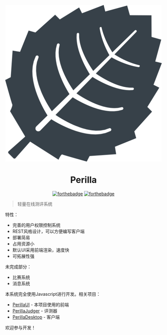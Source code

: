 <div align="center">

![Perilla](../asserts/icon.svg ':size=128x128')

<h1>Perilla</h1>

[![forthebadge](https://forthebadge.com/images/badges/built-with-love.svg)](https://forthebadge.com)
[![forthebadge](https://forthebadge.com/images/badges/made-with-javascript.svg)](https://forthebadge.com)

</div>

> 轻量在线测评系统

特性：
- 完善的用户权限控制系统
- REST风格设计，可以方便编写客户端
- 部署简易
- 占用资源小
- 默认UI采用前端渲染，速度快
- 可拓展性强

未完成部分：
- 比赛系统
- 消息系统

本系统完全使用Javascript进行开发。相关项目：
- [PerillaUI](https://github.com/ZhangZisu/perilla-ui) - 本项目使用的前端
- [PerillaJudger](https://github.com/ZhangZisu/perilla-judger) - 评测器
- [PerillaDesktop](https://github.com/ZhangZisu/perilla-desktop) - 客户端

欢迎参与开发！